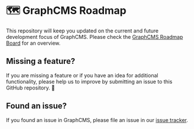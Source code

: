 # 🗺 GraphCMS Roadmap

This repository will keep you updated on the current and future development focus of GraphCMS. Please check the [GraphCMS Roadmap Board](https://github.com/GraphCMS/roadmap/projects/1) for an overview.

## Missing a feature?

If you are missing a feature or if you have an idea for additional functionality, please help us to improve by submitting an issue to this GitHub repository. 🙌

## Found an issue?

If you found an issue in GraphCMS, please file an issue in our [issue tracker](https://github.com/GraphCMS/issue-tracker).
